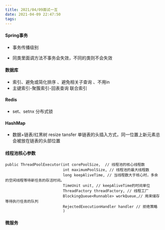 ```yaml
---
title: 2021/04/09面试一互
date: 2021-04-09 22:47:50
tags:
---
```

#### Spring事务

- 事务传播级别

- 同类里面调方法不事务会失效，不同的类则不会失效



#### 数据库

- 索引、避免或简化排序 、避免相关子查询  、不用in
- 主键索引-聚簇索引-回表查询  联合索引

#### Redis

- set、setnx 分布式锁



#### HashMap

- 数据+链表/红黑树  resize tansfer 单链表的头插入方式，同一位置上新元素总会被放在链表的头部位置



#### 线程池核心参数

```
public ThreadPoolExecutor(int corePoolSize,  // 线程池的核心线程数
                          int maximumPoolSize, // 线程池的最大线程数
                          long keepAliveTime, // 当线程数大于核心时，多余的空闲线程等待新任务的存活时间。
                          TimeUnit unit, // keepAliveTime的时间单位
                          ThreadFactory threadFactory, // 线程工厂
                          BlockingQueue<Runnable> workQueue,// 用来储存等待执行任务的队列
                          RejectedExecutionHandler handler // 拒绝策略
                          ) 
```



#### 微服务
